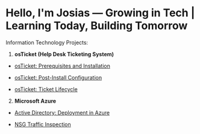 # Hello, I'm Josias — Growing in Tech | Learning Today, Building Tomorrow

Information Technology Projects:

1. **osTicket (Help Desk Ticketing System)**

-   [osTicket: Prerequisites and Installation](./osTicket/Prerequisites.md)

-   [osTicket: Post-Install Configuration](./osTicket/PostInstall.md)

-   [osTicket: Ticket Lifecycle](./osTicket/TicketLifecycle.md)


2. **Microsoft Azure**

-   [Active Directory: Deployment in Azure](https://github.com/Josalomao/Tech-Portfolio/blob/main/ActiveDirectory/README.md)

-   [NSG Traffic Inspection](./AzureNetworking/NSG-Traffic-Inspection.md)
<!--
**Josalomao/Josalomao** is a ✨ _special_ ✨ repository because its `README.md` (this file) appears on your GitHub profile.

Here are some ideas to get you started:

- 🔭 I’m currently working on ...
- 🌱 I’m currently learning ...
- 👯 I’m looking to collaborate on ...
- 🤔 I’m looking for help with ...
- 💬 Ask me about ...
- 📫 How to reach me: ...
- 😄 Pronouns: ...
- ⚡ Fun fact: ...
-->
